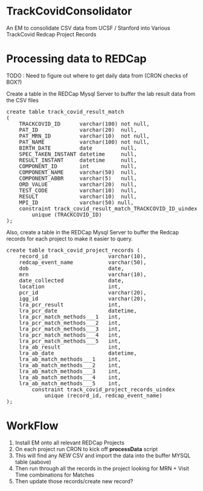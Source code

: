 # TrackCovidConsolidator

An EM to consolidate CSV data from UCSF / Stanford into Various TrackCovid Redcap Project Records

# Processing data to REDCap

TODO : Need to figure out where to get daily data from (CRON checks of BOX?)

Create a table in the REDCap Mysql Server to buffer the lab result data from the CSV files

<pre>
create table track_covid_result_match
(
    TRACKCOVID_ID      varchar(100) not null,
    PAT_ID             varchar(20)  null,
    PAT_MRN_ID         varchar(10)  not null,
    PAT_NAME           varchar(100) not null,
    BIRTH_DATE         date         null,
    SPEC_TAKEN_INSTANT datetime     null,
    RESULT_INSTANT     datetime     null,
    COMPONENT_ID       int          null,
    COMPONENT_NAME     varchar(50)  null,
    COMPONENT_ABBR     varchar(5)   null,
    ORD_VALUE          varchar(20)  null,
    TEST_CODE          varchar(10)  null,
    RESULT             varchar(10)  null,
    MPI_ID             varchar(50) null,
    constraint track_covid_result_match_TRACKCOVID_ID_uindex
        unique (TRACKCOVID_ID)
);
</pre>

Also, create a table in the REDCap Mysql Server to buffer the Redcap records for each project
to make it easier to query.

<pre>
create table track_covid_project_records (
    record_id                   varchar(10),
    redcap_event_name           varchar(50),
    dob                         date,
    mrn                         varchar(10),
    date_collected              date,
    location                    int,
    pcr_id                      varchar(20),
    igg_id                      varchar(20),
    lra_pcr_result              int,
    lra_pcr_date                datetime,
    lra_pcr_match_methods___1   int,
    lra_pcr_match_methods___2   int,
    lra_pcr_match_methods___3   int,
    lra_pcr_match_methods___4   int,
    lra_pcr_match_methods___5   int,
    lra_ab_result               int,
    lra_ab_date                 datetime,
    lra_ab_match_methods___1    int,
    lra_ab_match_methods___2    int,
    lra_ab_match_methods___3    int,
    lra_ab_match_methods___4    int,
    lra_ab_match_methods___5    int,
        constraint track_covid_project_records_uindex
            unique (record_id, redcap_event_name)
);
</pre>

# WorkFlow
1. Install EM onto all relevant REDCap Projects
1. On each project run CRON to kick off **processData** script
1. This will find any *NEW* CSV and import the data into the buffer MYSQL table (aabove)
1. Then run through all the records in the project looking for MRN + Visit Time combinations for Matches
1. Then update those records/create new record?

